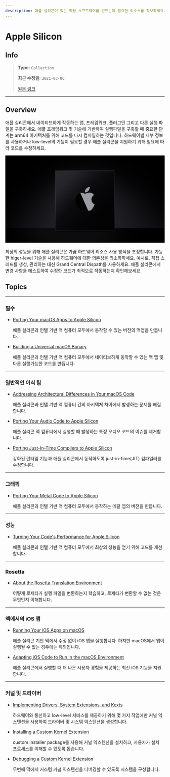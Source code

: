 ```yaml
---
description: 애플 실리콘이 있는 맥용 소프트웨어를 만드는데 필요한 리소스를 확보하세요.
---
```


# Apple Silicon

## Info
> **Type**: `Collection`
>
> **최근 수정일**: `2021-03-06`
>
> [원문 링크](https://developer.apple.com/documentation/apple_silicon)

---

## Overview

애플 실리콘에서 네이티브하게 작동하는 앱, 프레임워크, 플러그인 그리고 다른 실행 파일을 구축하세요. 애플 프레임워크 및 기술에 기반하여 실행파일을 구축할 때 중요한 단계는 arm64 아키텍처를 위해 코드를 다시 컴파일하는 것입니다. 하드웨어별 세부 정보를 사용하거나 low-level의 기능이 필요할 경우 애플 실리콘을 지원하기 위해 필요에 따라 코드를 수정하세요. 

![Figure1](Resource/appleSilicon-figure1.png)

최상의 성능을 위해 애플 실리콘은 가끔 하드웨어 리소스 사용 방식을 조정합니다. 가능한 higer-level 기술을 사용해 하드웨어에 대한 의존성을 최소화하세요. 예시로, 직접 스레드를 생성, 관리하는 대신 Grand Central Dispath를 사용하세요. 애플 실리콘에서 변경 사항을 테스트하여 수정한 코드가 최적으로 작동하는지 확인해보세요.



## Topics

---

### 필수

- [Porting Your macOS Apps to Apple Silicon](https://developer.apple.com/documentation/xcode/porting_your_macos_apps_to_apple_silicon)

  애플 실리콘과 인텔 기반 맥 컴퓨터 모두에서 동작할 수 있는 버전의 맥앱을 만듭니다.

- [Building a Universal macOS Bunary](https://developer.apple.com/documentation/xcode/building_a_universal_macos_binary)

  애플 실리콘과 인텔 기반 맥 컴퓨터 모두에서 네이티브하게 동작할 수 있는 맥 앱 및 다른 실행가능한 코드를 만듭니다.

---

### 일반적인 이식 팁

- [Addressing Architectural Differences in Your macOS Code](https://developer.apple.com/documentation/apple_silicon/addressing_architectural_differences_in_your_macos_code)

  애플 실리콘과 인텔 기반 맥 컴퓨터 간의 아키텍처 차이에서 발생하는 문제를 해결합니다.

- [Porting Your Audio Code to Apple Silicon](https://developer.apple.com/documentation/audiounit/porting_your_audio_code_to_apple_silicon)

  애플 실리콘 맥 컴퓨터에서 실행할 때 발생하는 특정 오디오 코드의 이슈를 제거합니다.

- [Porting Just-In-Time Compilers to Apple Silicon](https://developer.apple.com/documentation/apple_silicon/porting_just-in-time_compilers_to_apple_silicon)

  강화된 런타임 기능과 애플 실리콘에서 동작하도록 just-in-time(JIT) 컴파일러를 수정합니다.

---

### 그래픽

- [Porting Your Metal Code to Apple Silicon](https://developer.apple.com/documentation/metal/porting_your_metal_code_to_apple_silicon)

  애플 실리콘과 인텔 기반 맥 컴퓨터 모두에서 동작하는 메탈 앱의 버전을 만듭니다.

---

### 성능

- [Turning Your Code's Performance for Apple Silicon](https://developer.apple.com/documentation/os/workgroups/tuning_your_code_s_performance_for_apple_silicon)

  애플 실리콘과 인텔 기반 맥 컴퓨터 모두에서 최상의 성능을 얻기 위해 코드를 개선합니다.

---

### Rosetta

- [About the Rosetta Translation Environment](https://developer.apple.com/documentation/apple_silicon/about_the_rosetta_translation_environment)

  어떻게 로제타가 실행 파일을 변환하는지 학습하고, 로제타가 변환할 수 없는 것은 무엇인지 이해합니다.

---

### 맥에서의 iOS 앱

- [Running Your iOS Apps on macOS](https://developer.apple.com/documentation/apple_silicon/running_your_ios_apps_on_macos)

  애플 실리콘 기반 맥에서 수정 없이 iOS 앱을 실행합니다. 하지만 macOS에서 앱이 실행될 수 없는 경우에는 제외됩니다.
  
- [Adapting iOS Code to Run in the macOS Environment](https://developer.apple.com/documentation/apple_silicon/adapting_ios_code_to_run_in_the_macos_environment)

  애플 실리콘에서 실행할 때 더 나은 사용자 경험을 제공하는 최신 iOS 기능을 지원합니다.

---

### 커널 및 드라이버

- [Implementing Drivers, System Extensions, and Kexts](https://developer.apple.com/documentation/apple_silicon/implementing_drivers_system_extensions_and_kexts)

  하드웨어와 통신하고 low-level 서비스를 제공하기 위해 몇 가지 작업에만 커널 익스텐션을 사용하여 드라이버 및 시스템 익스텐션을 생성합니다.

- [Installing a Custom Kernel Extension](https://developer.apple.com/documentation/apple_silicon/installing_a_custom_kernel_extension)

  custom installer package를 사용해 커널 익스텐션을 설치하고, 사용자가 설치 프로세스를 이해할 수 있도록 돕습니다.

- [Debugging a Custom Kernel Extension](https://developer.apple.com/documentation/apple_silicon/debugging_a_custom_kernel_extension)

  두번째 맥에서 커스텀 커널 익스텐션을 디버깅할 수 있도록 시스템을 구성합니다.
